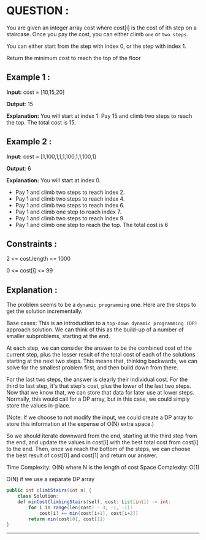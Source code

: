 **<h1>QUESTION : </h1>**
You are given an integer array cost where cost[i] is the cost of ith step on a staircase. Once you pay the cost, you can either climb `one` or `two steps.`

You can either start from the step with index 0, or the step with index 1.

Return the minimum cost to reach the top of the floor

**<h2>Example 1 :</h2>**

**Input:**  cost = [10,15,20]

**Output**: 15

**Explanation:** You will start at index 1.
Pay 15 and climb two steps to reach the top.
The total cost is 15.

**<h2>Example 2 :</h2>**

**Input:**  cost = [1,100,1,1,1,100,1,1,100,1]

**Output**: 6

**Explanation:** You will start at index 0.
- Pay 1 and climb two steps to reach index 2.
- Pay 1 and climb two steps to reach index 4.
- Pay 1 and climb two steps to reach index 6.
- Pay 1 and climb one step to reach index 7.
- Pay 1 and climb two steps to reach index 9.
- Pay 1 and climb one step to reach the top.
The total cost is 6


**<h2>Constraints :</h2>**
2 <= cost.length <= 1000

0 <= cost[i] <= 99
**<h2>Explanation :</h2>**
The problem seems to be a `dynamic programming` one.
Here are the steps to get the solution incrementally.

Base cases:
This is an introduction to a `top-down dynamic programming (DP)` approach solution. We can think of this as the build-up of a number of smaller subproblems, starting at the end.

At each step, we can consider the answer to be the combined cost of the current step, plus the lesser result of the total cost of each of the solutions starting at the next two steps. This means that, thinking backwards, we can solve for the smallest problem first, and then build down from there.

For the last two steps, the answer is clearly their individual cost. For the third to last step, it's that step's cost, plus the lower of the last two steps. Now that we know that, we can store that data for later use at lower steps. Normally, this would call for a DP array, but in this case, we could simply store the values in-place.

(Note: If we choose to not modify the input, we could create a DP array to store this information at the expense of O(N) extra space.)

So we should iterate downward from the end, starting at the third step from the end, and update the values in cost[i] with the best total cost from cost[i] to the end. Then, once we reach the bottom of the steps, we can choose the best result of cost[0] and cost[1] and return our answer.

Time Complexity: O(N) where N is the length of cost
Space Complexity: O(1)

O(N) if we use a separate DP array

```java
public int climbStairs(int n) {
    class Solution:
    def minCostClimbingStairs(self, cost: List[int]) -> int:
        for i in range(len(cost) - 3, -1, -1):
            cost[i] += min(cost[i+1], cost[i+2])
        return min(cost[0], cost[1])
}
```

---